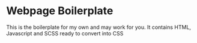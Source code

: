 # Webpage Boilerplate
 This is the boilerplate for my own and may work for you. It contains HTML, Javascript and SCSS ready to convert into CSS
